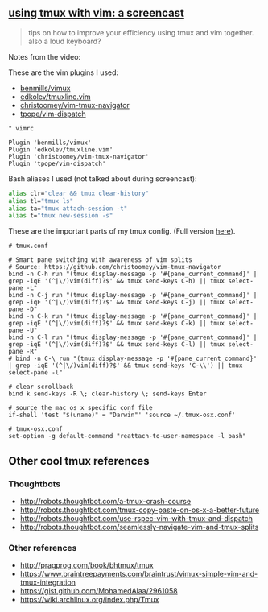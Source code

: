 [using tmux with vim: a screencast][video]
------------------------------------------
>tips on how to improve your efficiency using tmux and vim together. also a loud
>keyboard?

Notes from the video:

These are the vim plugins I used:

- [benmills/vimux](https://github.com/benmills/vimux)
- [edkolev/tmuxline.vim](https://github.com/edkolev/tmuxline.vim)
- [christoomey/vim-tmux-navigator](https://github.com/christoomey/vim-tmux-navigator)
- [tpope/vim-dispatch](https://github.com/tpope/vim-dispatch)

```viml
" vimrc

Plugin 'benmills/vimux'
Plugin 'edkolev/tmuxline.vim'
Plugin 'christoomey/vim-tmux-navigator'
Plugin 'tpope/vim-dispatch'
```

Bash aliases I used (not talked about during screencast):

```bash
alias clr="clear && tmux clear-history"
alias tl="tmux ls"
alias ta="tmux attach-session -t"
alias t="tmux new-session -s"
```

These are the important parts of my tmux config. (Full version
[here][tmux.conf]).

```tmux
# tmux.conf

# Smart pane switching with awareness of vim splits
# Source: https://github.com/christoomey/vim-tmux-navigator
bind -n C-h run "(tmux display-message -p '#{pane_current_command}' | grep -iqE '(^|\/)vim(diff)?$' && tmux send-keys C-h) || tmux select-pane -L"
bind -n C-j run "(tmux display-message -p '#{pane_current_command}' | grep -iqE '(^|\/)vim(diff)?$' && tmux send-keys C-j) || tmux select-pane -D"
bind -n C-k run "(tmux display-message -p '#{pane_current_command}' | grep -iqE '(^|\/)vim(diff)?$' && tmux send-keys C-k) || tmux select-pane -U"
bind -n C-l run "(tmux display-message -p '#{pane_current_command}' | grep -iqE '(^|\/)vim(diff)?$' && tmux send-keys C-l) || tmux select-pane -R"
# bind -n C-\ run "(tmux display-message -p '#{pane_current_command}' | grep -iqE '(^|\/)vim(diff)?$' && tmux send-keys 'C-\\') || tmux select-pane -l"

# clear scrollback
bind k send-keys -R \; clear-history \; send-keys Enter

# source the mac os x specific conf file
if-shell 'test "$(uname)" = "Darwin"' 'source ~/.tmux-osx.conf'
```

```
# tmux-osx.conf
set-option -g default-command "reattach-to-user-namespace -l bash"
```

Other cool tmux references
--------------------------

### Thoughtbots

- http://robots.thoughtbot.com/a-tmux-crash-course
- http://robots.thoughtbot.com/tmux-copy-paste-on-os-x-a-better-future
- http://robots.thoughtbot.com/use-rspec-vim-with-tmux-and-dispatch
- http://robots.thoughtbot.com/seamlessly-navigate-vim-and-tmux-splits

### Other references

- http://pragprog.com/book/bhtmux/tmux
- https://www.braintreepayments.com/braintrust/vimux-simple-vim-and-tmux-integration
- https://gist.github.com/MohamedAlaa/2961058
- https://wiki.archlinux.org/index.php/Tmux

[video]: https://www.youtube.com/watch?v=sUyVD5gTHfg
[tmux.conf]: https://github.com/ciarand/phoenix/tree/master/dotfiles/tmux.conf
